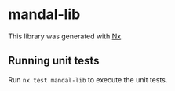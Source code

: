 # mandal-lib

This library was generated with [Nx](https://nx.dev).

## Running unit tests

Run `nx test mandal-lib` to execute the unit tests.
